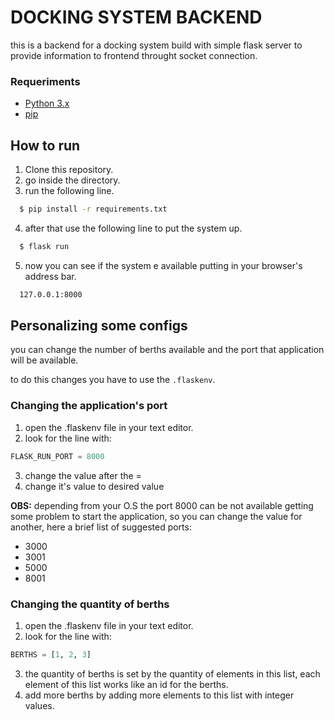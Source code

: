 # DOCKING SYSTEM BACKEND

this is a backend for a docking system build with simple flask server to provide information to frontend throught socket connection.

### Requeriments

- [Python 3.x](https://www.python.org/downloads/)
- [pip](https://pip.pypa.io/en/stable/installation/)

## How to run

1. Clone this repository.
2. go inside the directory.
3. run the following line.
   
```bash
  $ pip install -r requirements.txt
```

4. after that use the following line to put the system up.

```bash
  $ flask run
```

5. now you can see if the system e available putting in your browser's address bar.

```bash
  127.0.0.1:8000
```

## Personalizing some configs

you can change the number of berths available and the port that application will be available.

to do this changes you have to use the ```.flaskenv```.

### Changing the application's port

1. open the .flaskenv file in your text editor.
2. look for the line with:
   
```python
FLASK_RUN_PORT = 8000
```
3. change the value after the =
4. change it's value to desired value

**OBS:** depending from your O.S the port 8000 can be not available getting some problem to start the application, so you can change the value for another, here a brief list of suggested ports:

 * 3000
 * 3001
 * 5000
 * 8001

### Changing the quantity of berths

1. open the .flaskenv file in your text editor.
2. look for the line with:

```python
BERTHS = [1, 2, 3]
```

3. the quantity of berths is set by the quantity of elements in this list, each element of this list works like an id for the berths.
4. add more berths by adding more elements to this list with integer values.